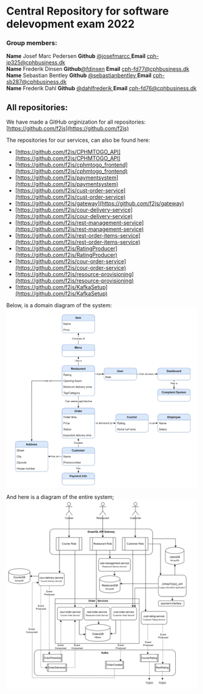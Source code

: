 # Central Repository for software delevopment exam 2022
### Group members: 

**Name** Josef Marc Pedersen **Github** [@josefmarcc ](https://github.com/josefmarcc) **Email** cph-jp325@cphbusiness.dk  
**Name** Frederik Dinsen **Github**[@fdinsen](https://github.com/fdinsen) **Email** cph-fd77@cphbusiness.dk  
**Name** Sebastian Bentley **Github** [@sebastianbentley ](https://github.com/SebastianBentley) **Email** cph-sb287@cphbusiness.dk  
**Name** Frederik Dahl **Github** [@dahlfrederik ](https://github.com/dahlfrederik) **Email** cph-fd76@cphbusiness.dk  

## All repositories:
We have made a GitHub orginization for all repositories: [https://github.com/f2js](https://github.com/f2js)


The repositories for our services, can also be found here:
- [https://github.com/f2js/CPHMTOGO_API](https://github.com/f2js/CPHMTOGO_API)
- [https://github.com/f2js/cphmtogo_frontend](https://github.com/f2js/cphmtogo_frontend)
- [https://github.com/f2js/paymentsystem](https://github.com/f2js/paymentsystem)
- [https://github.com/f2js/cust-order-service](https://github.com/f2js/cust-order-service)
- [https://github.com/f2js/gateway](https://github.com/f2js/gateway)
- [https://github.com/f2js/cour-delivery-service](https://github.com/f2js/cour-delivery-service)
- [https://github.com/f2js/rest-management-service](https://github.com/f2js/rest-management-service)
- [https://github.com/f2js/rest-order-items-service](https://github.com/f2js/rest-order-items-service)
- [https://github.com/f2js/RatingProducer](https://github.com/f2js/RatingProducer)
- [https://github.com/f2js/cour-order-service](https://github.com/f2js/cour-order-service)
- [https://github.com/f2js/resource-provisioning](https://github.com/f2js/resource-provisioning)
- [https://github.com/f2js/KafkaSetup](https://github.com/f2js/KafkaSetup)

Below, is a domain diagram of the system:
![Domain model](domain.png)

And here is a diagram of the entire system;
![System diagram](system.png)
